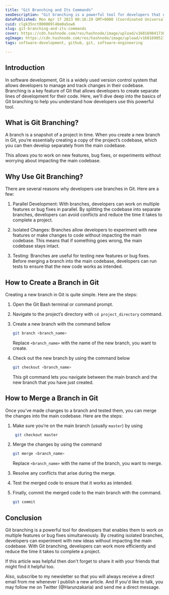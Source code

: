 ```yaml
---
title: "Git Branching and Its Commands"
seoDescription: "Git branching is a powerful tool for developers that enables them to work on multiple features or bug fixes simultaneously. By creating isolated branches."
datePublished: Mon Apr 17 2023 00:16:29 GMT+0000 (Coordinated Universal Time)
cuid: clgk35nct000009l46m0a5ow6
slug: git-branching-and-its-commands
cover: https://cdn.hashnode.com/res/hashnode/image/upload/v1681690417386/b81e1695-4067-4d11-a589-bd410e01f891.png
ogImage: https://cdn.hashnode.com/res/hashnode/image/upload/v1681690521717/dadfc4d5-b5ae-4572-8ef1-e86754990a42.png
tags: software-development, github, git, software-engineering

---
```


## Introduction

In software development, Git is a widely used version control system that allows developers to manage and track changes in their codebase. Branching is a key feature of Git that allows developers to create separate lines of development for their code. Here, we'll dive deep into the basics of Git branching to help you understand how developers use this powerful tool.

## What is Git Branching?

A branch is a snapshot of a project in time. When you create a new branch in Git, you’re essentially creating a copy of the project’s codebase, which you can then develop separately from the main codebase.

This allows you to work on new features, bug fixes, or experiments without worrying about impacting the main codebase.

## Why Use Git Branching?

There are several reasons why developers use branches in Git. Here are a few:

1. Parallel Development: With branches, developers can work on multiple features or bug fixes in parallel. By splitting the codebase into separate branches, developers can avoid conflicts and reduce the time it takes to complete a project.
    
2. Isolated Changes: Branches allow developers to experiment with new features or make changes to code without impacting the main codebase. This means that if something goes wrong, the main codebase stays intact.
    
3. Testing: Branches are useful for testing new features or bug fixes. Before merging a branch into the main codebase, developers can run tests to ensure that the new code works as intended.
    

## How to Create a Branch in Git

Creating a new branch in Git is quite simple. Here are the steps:

1. Open the Git Bash terminal or command prompt.
    
2. Navigate to the project’s directory with `cd project_directory` command.
    
3. Create a new branch with the command bellow
    
    ```bash
    git branch <branch_name>
    ```
    
    Replace `<branch_name>` with the name of the new branch, you want to create.
    
4. Check out the new branch by using the command below
    
    ```bash
    git checkout <branch_name>
    ```
    
    This git command lets you navigate between the main branch and the new branch that you have just created.
    

## How to Merge a Branch in Git

Once you’ve made changes to a branch and tested them, you can merge the changes into the main codebase. Here are the steps:

1. Make sure you’re on the main branch (usually `master`) by using
    
    ```bash
     git checkout master
    ```
    
2. Merge the changes by using the command
    
    ```bash
    git merge <branch_name>
    ```
    
    Replace `<branch_name>` with the name of the branch, you want to merge.
    
3. Resolve any conflicts that arise during the merge.
    
4. Test the merged code to ensure that it works as intended.
    
5. Finally, commit the merged code to the main branch with the command.
    
    ```bash
    git commit
    ```
    

## Conclusion

Git branching is a powerful tool for developers that enables them to work on multiple features or bug fixes simultaneously. By creating isolated branches, developers can experiment with new ideas without impacting the main codebase. With Git branching, developers can work more efficiently and reduce the time it takes to complete a project.

If this article was helpful then don't forget to share it with your friends that might find it helpful too.

Also, subscribe to my newsletter so that you will always receive a direct email from me whenever I publish a new article. And If you'd like to talk, you may follow me on Twitter (@Harunzakaria) and send me a direct message.